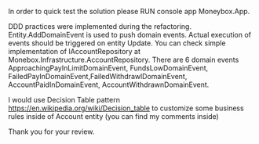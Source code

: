 In order to quick test the solution please RUN console app Moneybox.App.

DDD practices were implemented during the refactoring.
Entity.AddDomainEvent is used to push domain events. Actual execution of events should be triggered on entity Update. You can check simple implementation of IAccountRepository at Monebox.Infrastructure.AccountRepository.
There are 6 domain events ApproachingPayInLimitDomainEvent, FundsLowDomainEvent, FailedPayInDomainEvent,FailedWithdrawlDomainEvent, AccountPaidInDomainEvent, AccountWithdrawnDomainEvent.

I would use Decision Table pattern https://en.wikipedia.org/wiki/Decision_table to customize some business rules inside of Account entity (you can find my comments inside)


Thank you for your review.
